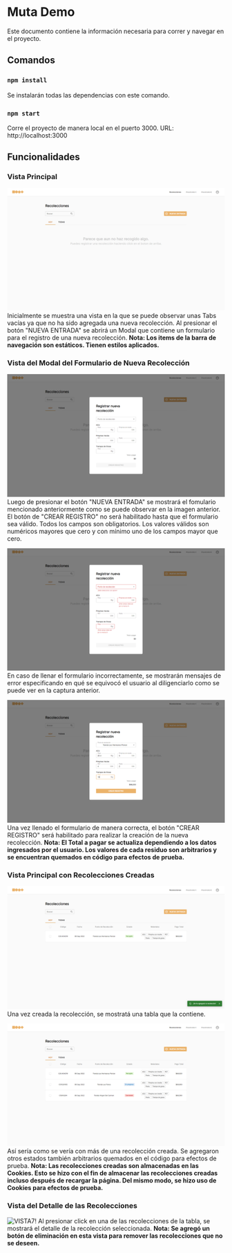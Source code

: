 # Muta Demo

Este documento contiene la información necesaria para correr y navegar en el proyecto.

## Comandos

### `npm install`

Se instalarán todas las dependencias con este comando.

### `npm start`

Corre el proyecto de manera local en el puerto 3000. URL: http://localhost:3000

## Funcionalidades

### Vista Principal

![VISTA1!](./muta-demo-preview/1.png)
Inicialmente se muestra una vista en la que se puede observar unas Tabs vacías ya que no ha sido agregada una nueva recolección. Al presionar el botón "NUEVA ENTRADA" se abrirá un Modal que contiene un formulario para el registro de una nueva recolección.
**Nota: Los items de la barra de navegación son estáticos. Tienen estilos aplicados.**

### Vista del Modal del Formulario de Nueva Recolección

![VISTA2!](./muta-demo-preview/2.png)
Luego de presionar el botón "NUEVA ENTRADA" se mostrará el fomulario mencionado anteriormente como se puede observar en la imagen anterior. El botón de "CREAR REGISTRO" no será habilitado hasta que el formulario sea válido. Todos los campos son obligatorios. Los valores válidos son numéricos mayores que cero y con mínimo uno de los campos mayor que cero.

![VISTA3!](./muta-demo-preview/3.png)
En caso de llenar el formulario incorrectamente, se mostrarán mensajes de error especificando en qué se equivocó el usuario al diligenciarlo como se puede ver en la captura anterior.

![VISTA4!](./muta-demo-preview/4.png)
Una vez llenado el formulario de manera correcta, el botón "CREAR REGISTRO" será habilitado para realizar la creación de la nueva recolección.
**Nota: El Total a pagar se actualiza dependiendo a los datos ingresados por el usuario. Los valores de cada residuo son arbitrarios y se encuentran quemados en código para efectos de prueba.**

### Vista Principal con Recolecciones Creadas

![VISTA5!](./muta-demo-preview/5.png)
Una vez creada la recolección, se mostratá una tabla que la contiene.

![VISTA6!](./muta-demo-preview/6.png)
Así sería como se vería con más de una recolección creada. Se agregaron otros estados también arbitrarios quemados en el código para efectos de prueba.
**Nota: Las recolecciones creadas son almacenadas en las Cookies. Esto se hizo con el fin de almacenar las recolecciones creadas incluso después de recargar la página. Del mismo modo, se hizo uso de Cookies para efectos de prueba.**

### Vista del Detalle de las Recolecciones

![VISTA7!](./muta-demo-preview/8.png)
Al presionar click en una de las recolecciones de la tabla, se mostrará el detalle de la recolección seleccionada.
**Nota: Se agregó un botón de eliminación en esta vista para remover las recolecciones que no se deseen.**
